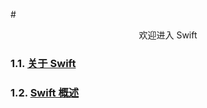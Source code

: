 
#<center>欢迎进入 Swift</center>
### 1.1. [关于 Swift](01_about_swift.html)
### 1.2. [Swift 概述](02_a_swift_tour.html)
